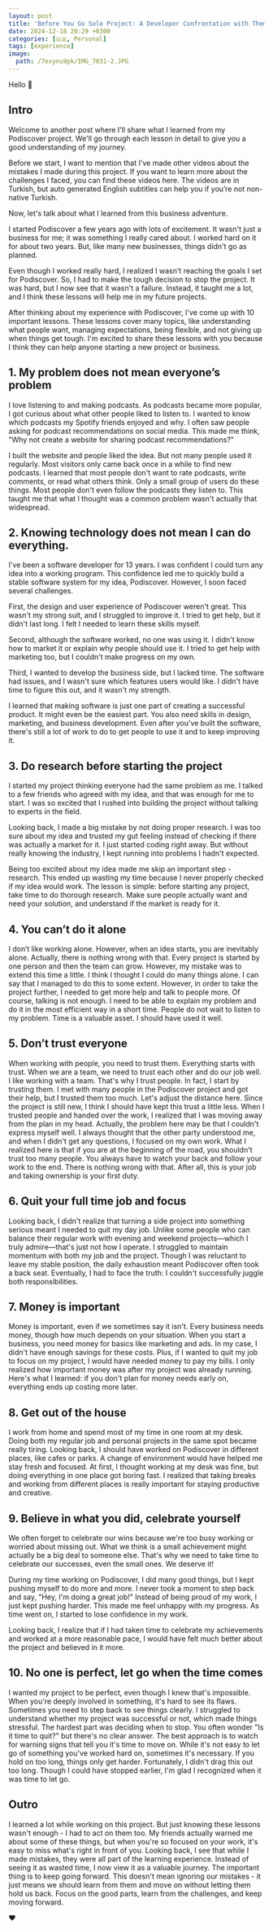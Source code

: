 ```yaml
---
layout: post
title: 'Before You Go Solo Project: A Developer Confrontation with Themself'
date: 2024-12-18 20:29 +0300
categories: [🇬🇧, Personal]
tags: [experience]
image:
  path: /7exynu9pk/IMG_7031-2.JPG
---
```


Hello 👋

## Intro
Welcome to another post where I'll share what I learned from my Podiscover project. We'll go through each lesson in detail to give you a good understanding of my journey.

Before we start, I want to mention that I've made other videos about the mistakes I made during this project. If you want to learn more about the challenges I faced, you can find these videos here. The videos are in Turkish, but auto generated English subtitles can help you if you’re not non-native Turkish.

Now, let's talk about what I learned from this business adventure.

I started Podiscover a few years ago with lots of excitement. It wasn't just a business for me; it was something I really cared about. I worked hard on it for about two years. But, like many new businesses, things didn't go as planned.

Even though I worked really hard, I realized I wasn't reaching the goals I set for Podiscover. So, I had to make the tough decision to stop the project. It was hard, but I now see that it wasn't a failure. Instead, it taught me a lot, and I think these lessons will help me in my future projects.

After thinking about my experience with Podiscover, I've come up with 10 important lessons. These lessons cover many topics, like understanding what people want, managing expectations, being flexible, and not giving up when things get tough. I'm excited to share these lessons with you because I think they can help anyone starting a new project or business.

## 1. My problem does not mean everyone’s problem

I love listening to and making podcasts. As podcasts became more popular, I got curious about what other people liked to listen to. I wanted to know which podcasts my Spotify friends enjoyed and why. I often saw people asking for podcast recommendations on social media. This made me think, "Why not create a website for sharing podcast recommendations?"

I built the website and people liked the idea. But not many people used it regularly. Most visitors only came back once in a while to find new podcasts. I learned that most people don't want to rate podcasts, write comments, or read what others think. Only a small group of users do these things. Most people don't even follow the podcasts they listen to. This taught me that what I thought was a common problem wasn't actually that widespread.

## 2. Knowing technology does not mean I can do everything.

I've been a software developer for 13 years. I was confident I could turn any idea into a working program. This confidence led me to quickly build a stable software system for my idea, Podiscover. However, I soon faced several challenges.

First, the design and user experience of Podiscover weren't great. This wasn't my strong suit, and I struggled to improve it. I tried to get help, but it didn't last long. I felt I needed to learn these skills myself.

Second, although the software worked, no one was using it. I didn't know how to market it or explain why people should use it. I tried to get help with marketing too, but I couldn't make progress on my own.

Third, I wanted to develop the business side, but I lacked time. The software had issues, and I wasn't sure which features users would like. I didn't have time to figure this out, and it wasn't my strength.

I learned that making software is just one part of creating a successful product. It might even be the easiest part. You also need skills in design, marketing, and business development. Even after you've built the software, there's still a lot of work to do to get people to use it and to keep improving it.

## 3. Do research before starting the project

I started my project thinking everyone had the same problem as me. I talked to a few friends who agreed with my idea, and that was enough for me to start. I was so excited that I rushed into building the project without talking to experts in the field.

Looking back, I made a big mistake by not doing proper research. I was too sure about my idea and trusted my gut feeling instead of checking if there was actually a market for it. I just started coding right away. But without really knowing the industry, I kept running into problems I hadn't expected.

Being too excited about my idea made me skip an important step - research. This ended up wasting my time because I never properly checked if my idea would work. The lesson is simple: before starting any project, take time to do thorough research. Make sure people actually want and need your solution, and understand if the market is ready for it.

## 4. You can’t do it alone

I don’t like working alone. However, when an idea starts, you are inevitably alone. Actually, there is nothing wrong with that. Every project is started by one person and then the team can grow. However, my mistake was to extend this time a little. I think I thought I could do many things alone. I can say that I managed to do this to some extent. However, in order to take the project further, I needed to get more help and talk to people more. Of course, talking is not enough. I need to be able to explain my problem and do it in the most efficient way in a short time. People do not wait to listen to my problem. Time is a valuable asset. I should have used it well.

## 5. Don’t trust everyone

When working with people, you need to trust them. Everything starts with trust. When we are a team, we need to trust each other and do our job well. I like working with a team. That's why I trust people. In fact, I start by trusting them. I met with many people in the Podiscover project and got their help, but I trusted them too much. Let's adjust the distance here. Since the project is still new, I think I should have kept this trust a little less. When I trusted people and handed over the work, I realized that I was moving away from the plan in my head. Actually, the problem here may be that I couldn't express myself well. I always thought that the other party understood me, and when I didn't get any questions, I focused on my own work. What I realized here is that if you are at the beginning of the road, you shouldn't trust too many people. You always have to watch your back and follow your work to the end. There is nothing wrong with that. After all, this is your job and taking ownership is your first duty.

## 6. Quit your full time job and focus

Looking back, I didn't realize that turning a side project into something serious meant I needed to quit my day job. Unlike some people who can balance their regular work with evening and weekend projects—which I truly admire—that's just not how I operate. I struggled to maintain momentum with both my job and the project. Though I was reluctant to leave my stable position, the daily exhaustion meant Podiscover often took a back seat. Eventually, I had to face the truth: I couldn't successfully juggle both responsibilities.

## 7. Money is important

Money is important, even if we sometimes say it isn't. Every business needs money, though how much depends on your situation. When you start a business, you need money for basics like marketing and ads. In my case, I didn't have enough savings for these costs. Plus, if I wanted to quit my job to focus on my project, I would have needed money to pay my bills. I only realized how important money was after my project was already running. Here's what I learned: if you don't plan for money needs early on, everything ends up costing more later.

## 8. Get out of the house

I work from home and spend most of my time in one room at my desk. Doing both my regular job and personal projects in the same spot became really tiring. Looking back, I should have worked on Podiscover in different places, like cafes or parks. A change of environment would have helped me stay fresh and focused. At first, I thought working at my desk was fine, but doing everything in one place got boring fast. I realized that taking breaks and working from different places is really important for staying productive and creative.

## 9. Believe in what you did, celebrate yourself

We often forget to celebrate our wins because we're too busy working or worried about missing out. What we think is a small achievement might actually be a big deal to someone else. That's why we need to take time to celebrate our successes, even the small ones. We deserve it!

During my time working on Podiscover, I did many good things, but I kept pushing myself to do more and more. I never took a moment to step back and say, "Hey, I'm doing a great job!" Instead of being proud of my work, I just kept pushing harder. This made me feel unhappy with my progress. As time went on, I started to lose confidence in my work.

Looking back, I realize that if I had taken time to celebrate my achievements and worked at a more reasonable pace, I would have felt much better about the project and believed in it more.

## 10. No one is perfect, let go when the time comes

I wanted my project to be perfect, even though I knew that's impossible. When you're deeply involved in something, it's hard to see its flaws. Sometimes you need to step back to see things clearly. I struggled to understand whether my project was successful or not, which made things stressful. The hardest part was deciding when to stop. You often wonder "Is it time to quit?" but there's no clear answer. The best approach is to watch for warning signs that tell you it's time to move on. While it's not easy to let go of something you've worked hard on, sometimes it's necessary. If you hold on too long, things only get harder. Fortunately, I didn't drag this out too long. Though I could have stopped earlier, I'm glad I recognized when it was time to let go.

## Outro

I learned a lot while working on this project. But just knowing these lessons wasn't enough - I had to act on them too. My friends actually warned me about some of these things, but when you're so focused on your work, it's easy to miss what's right in front of you. Looking back, I see that while I made mistakes, they were all part of the learning experience. Instead of seeing it as wasted time, I now view it as a valuable journey. The important thing is to keep going forward. This doesn't mean ignoring our mistakes - it just means we should learn from them and move on without letting them hold us back. Focus on the good parts, learn from the challenges, and keep moving forward.

❤️